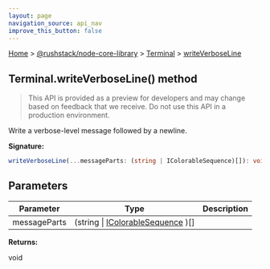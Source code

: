 ```yaml
---
layout: page
navigation_source: api_nav
improve_this_button: false
---
```



[Home](./index.md) &gt; [@rushstack/node-core-library](./node-core-library.md) &gt; [Terminal](./node-core-library.terminal.md) &gt; [writeVerboseLine](./node-core-library.terminal.writeverboseline.md)

## Terminal.writeVerboseLine() method

> This API is provided as a preview for developers and may change based on feedback that we receive. Do not use this API in a production environment.
>

Write a verbose-level message followed by a newline.

<b>Signature:</b>

```typescript
writeVerboseLine(...messageParts: (string | IColorableSequence)[]): void;
```

## Parameters

|  Parameter | Type | Description |
|  --- | --- | --- |
|  messageParts | (string \| [IColorableSequence](./node-core-library.icolorablesequence.md) )\[\] |  |

<b>Returns:</b>

void
